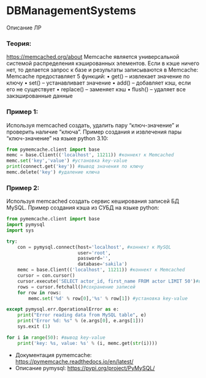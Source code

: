 # DBManagementSystems
Описание ЛР
### Теория:
https://memcached.org/about
Memcache является универсальной системой распределения кэшированных элементов. Если в кэше ничего нет, то делается запрос к базе и результаты записываются в Memcache:
Memcache предоставляет 5 функций:
• get() – извлекает значение по ключу
• set() – устанавливает значение
• add() – добавляет кэш, если его не существует
• replace() – заменяет кэш
• flush() – удаляет все закэшированные данные

### Пример 1:
Используя memcached создать, удалить пару “ключ-значение” и проверить наличие “ключа”.
Пример создания и извлечения пары “ключ-значение” на языке python 3.10:
```python
from pymemcache.client import base
memc = base.Client(('localhost', 11211)) #коннект к Memcached
memc.set('key','value') #установка key-value
print(connect.get('key')) #вывод значения по ключу
memc.delete('key') #удаление ключа
```

### Пример 2:
Используя memcached создать сервис кеширования записей БД MySQL.
Пример создания кэша из СУБД на языке python:
```python
from pymemcache.client import base
import pymysql
import sys

try:
    con = pymysql.connect(host='localhost', #коннект к MySQL
                          user='root',
                          password='',
                          database='sakila')
    memc = base.Client(('localhost', 11211)) #коннект к Memcached
    cursor = con.cursor()
    cursor.execute('SELECT actor_id, first_name FROM actor LIMIT 50')#выполнение запроса
    rows = cursor.fetchall()#сохранение записей
    for row in rows:
        memc.set('%d' % row[0],'%s' % row[1]) #установка key-value

except pymysql.err.OperationalError as e:
    print("Error reading data from MySQL table", e)
    print("Error %d: %s" % (e.args[0], e.args[1]))
    sys.exit (1)

for i in range(50): #вывод key-value
    print('key: %s, value: %s' % (i, memc.get(str(i))))
```
 
+ Документация pymemcache: https://pymemcache.readthedocs.io/en/latest/ 
+ Описание pymysql: https://pypi.org/project/PyMySQL/ 
 
